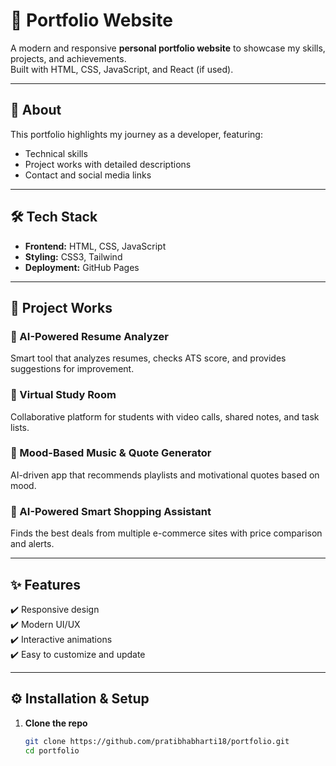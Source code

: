 # 🚀 Portfolio Website  

A modern and responsive **personal portfolio website** to showcase my skills, projects, and achievements.  
Built with HTML, CSS, JavaScript, and React (if used).  

---

## 📌 About  
This portfolio highlights my journey as a developer, featuring:  
- Technical skills  
- Project works with detailed descriptions  
- Contact and social media links  

---

## 🛠 Tech Stack  
- **Frontend:** HTML, CSS, JavaScript
- **Styling:** CSS3, Tailwind
- **Deployment:** GitHub Pages 

---

## 📂 Project Works  

### 🔹 AI-Powered Resume Analyzer  
Smart tool that analyzes resumes, checks ATS score, and provides suggestions for improvement.  

### 🔹 Virtual Study Room  
Collaborative platform for students with video calls, shared notes, and task lists.  

### 🔹 Mood-Based Music & Quote Generator  
AI-driven app that recommends playlists and motivational quotes based on mood.  

### 🔹 AI-Powered Smart Shopping Assistant  
Finds the best deals from multiple e-commerce sites with price comparison and alerts.  

---

## ✨ Features  
✔️ Responsive design  
✔️ Modern UI/UX  
✔️ Interactive animations  
✔️ Easy to customize and update  

---

## ⚙️ Installation & Setup  

1. **Clone the repo**
   ```bash
   git clone https://github.com/pratibhabharti18/portfolio.git
   cd portfolio

